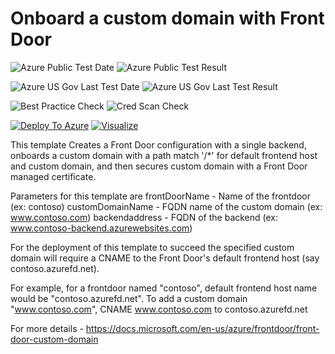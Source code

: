 # Onboard a custom domain with Front Door

![Azure Public Test Date](https://azurequickstartsservice.blob.core.windows.net/badges/101-front-door-custom-domain/PublicLastTestDate.svg)
![Azure Public Test Result](https://azurequickstartsservice.blob.core.windows.net/badges/101-front-door-custom-domain/PublicDeployment.svg)

![Azure US Gov Last Test Date](https://azurequickstartsservice.blob.core.windows.net/badges/101-front-door-custom-domain/FairfaxLastTestDate.svg)
![Azure US Gov Last Test Result](https://azurequickstartsservice.blob.core.windows.net/badges/101-front-door-custom-domain/FairfaxDeployment.svg)

![Best Practice Check](https://azurequickstartsservice.blob.core.windows.net/badges/101-front-door-custom-domain/BestPracticeResult.svg)
![Cred Scan Check](https://azurequickstartsservice.blob.core.windows.net/badges/101-front-door-custom-domain/CredScanResult.svg)

[![Deploy To Azure](https://raw.githubusercontent.com/fathym-it/azure-quickstart-templates/master/1-CONTRIBUTION-GUIDE/images/deploytoazure.svg?sanitize=true)](https://portal.azure.com/#create/Microsoft.Template/uri/https%3A%2F%2Fraw.githubusercontent.com%2Ffathym-it%2Fazure-quickstart-templates%2Fmaster%2F101-front-door-custom-domain%2Fazuredeploy.json)  [![Visualize](https://raw.githubusercontent.com/fathym-it/azure-quickstart-templates/master/1-CONTRIBUTION-GUIDE/images/visualizebutton.svg?sanitize=true)](http://armviz.io/#/?load=https%3A%2F%2Fraw.githubusercontent.com%2Ffathym-it%2Fazure-quickstart-templates%2Fmaster%2F101-front-door-custom-domain%2Fazuredeploy.json)

This template Creates a Front Door configuration with a single backend, onboards a custom domain with a path match '/*' for default frontend host and custom domain, and then secures custom domain with a Front Door managed certificate.

Parameters for this template are
frontDoorName - Name of the frontdoor (ex: contoso)
customDomainName - FQDN name of the custom domain (ex: www.contoso.com)
backendaddress - FQDN of the backend (ex: www.contoso-backend.azurewebsites.com)

For the deployment of this template to succeed the specified custom domain will require a CNAME to the Front Door's default frontend host (say contoso.azurefd.net).

For example, for a frontdoor named "contoso", default frontend host name would be "contoso.azurefd.net". To add a custom domain "www.contoso.com", CNAME www.contoso.com to contoso.azurefd.net

For more details - https://docs.microsoft.com/en-us/azure/frontdoor/front-door-custom-domain



